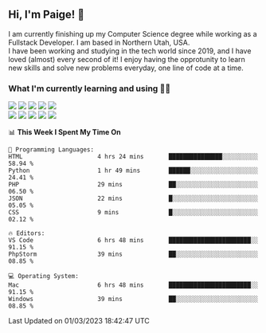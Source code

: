 ## Hi, I'm Paige! :vulcan_salute:

I am currently finishing up my Computer Science degree while working as a Fullstack Developer. I am based in Northern Utah, USA. \
I have been working and studying in the tech world since 2019, and I have loved (almost) every second of it! I enjoy having the opprotunity to learn new skills and solve new problems everyday, one line of code at a time.  

### What I'm currently learning and using :woman_technologist:
![](https://img.shields.io/badge/Laravel-FF2D20?style=for-the-badge&logo=laravel&logoColor=white) 
![](https://img.shields.io/badge/PHP-777BB4?style=for-the-badge&logo=php&logoColor=white)
![](https://img.shields.io/badge/Vue.js-35495E?style=for-the-badge&logo=vuedotjs&logoColor=4FC08D) 
![](https://img.shields.io/badge/MySQL-005C84?style=for-the-badge&logo=mysql&logoColor=white) 
![](https://img.shields.io/badge/Tailwind_CSS-38B2AC?style=for-the-badge&logo=tailwind-css&logoColor=white) \
![](https://img.shields.io/badge/Python-FFD43B?style=for-the-badge&logo=python&logoColor=blue)
![](https://img.shields.io/badge/Django-092E20?style=for-the-badge&logo=django&logoColor=green)
![](https://img.shields.io/badge/Kotlin-0095D5?&style=for-the-badge&logo=kotlin&logoColor=white)
![](https://img.shields.io/badge/Java-ED8B00?style=for-the-badge&logo=java&logoColor=white)
![](https://img.shields.io/badge/Haskell-5D4F85?style=for-the-badge&logo=haskell&logoColor=white) 

<!--START_SECTION:waka-->
📊 **This Week I Spent My Time On** 

```text
💬 Programming Languages: 
HTML                     4 hrs 24 mins       ███████████████░░░░░░░░░░   58.94 % 
Python                   1 hr 49 mins        ██████░░░░░░░░░░░░░░░░░░░   24.41 % 
PHP                      29 mins             ██░░░░░░░░░░░░░░░░░░░░░░░   06.50 % 
JSON                     22 mins             █░░░░░░░░░░░░░░░░░░░░░░░░   05.05 % 
CSS                      9 mins              █░░░░░░░░░░░░░░░░░░░░░░░░   02.12 % 

🔥 Editors: 
VS Code                  6 hrs 48 mins       ███████████████████████░░   91.15 % 
PhpStorm                 39 mins             ██░░░░░░░░░░░░░░░░░░░░░░░   08.85 % 

💻 Operating System: 
Mac                      6 hrs 48 mins       ███████████████████████░░   91.15 % 
Windows                  39 mins             ██░░░░░░░░░░░░░░░░░░░░░░░   08.85 % 
```


 Last Updated on 01/03/2023 18:42:47 UTC
<!--END_SECTION:waka-->
